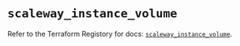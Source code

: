 # `scaleway_instance_volume`

Refer to the Terraform Registory for docs: [`scaleway_instance_volume`](https://registry.terraform.io/providers/scaleway/scaleway/2.39.0/docs/resources/instance_volume).
